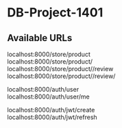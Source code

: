# DB-Project-1401

## Available URLs
  localhost:8000/store/product <br>
  localhost:8000/store/product/<id> <br>
  localhost:8000/store/product/<id>/review <br>
  localhost:8000/store/product/<id>/review/<id> <br>
  
  localhost:8000/auth/user <br>
  localhost:8000/auth/user/me <br>
  
  localhost:8000/auth/jwt/create <br>
  localhost:8000/auth/jwt/refresh <br>
